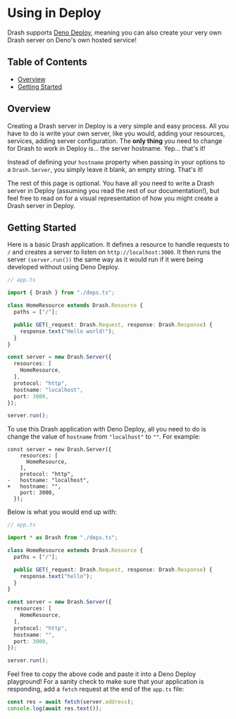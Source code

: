 # Using in Deploy

Drash supports [Deno Deploy](https://deno.com/deploy/), meaning you can also
create your very own Drash server on Deno's own hosted service!

## Table of Contents

- [Overview](#overview)
- [Getting Started](#getting-started)

## Overview

Creating a Drash server in Deploy is a very simple and easy process. All you
have to do is write your own server, like you would, adding your resources,
services, adding server configuration. The **only thing** you need to change for
Drash to work in Deploy is... the server hostname. Yep... that's it!

Instead of defining your `hostname` property when passing in your options to a
`Drash.Server`, you simply leave it blank, an empty string. That's it!

The rest of this page is optional. You have all you need to write a Drash server
in Deploy (assuming you read the rest of our documentation!), but feel free to
read on for a visual representation of how you might create a Drash server in
Deploy.

## Getting Started

Here is a basic Drash application. It defines a resource to handle requests to
`/` and creates a server to listen on `http://localhost:3000`. It then runs the
server `(server.run())` the same way as it would run if it were being developed
without using Deno Deploy.

```typescript
// app.ts

import { Drash } from "./deps.ts";

class HomeResource extends Drash.Resource {
  paths = ["/"];

  public GET(_request: Drash.Request, response: Drash.Response) {
    response.text("Hello world!");
  }
}

const server = new Drash.Server({
  resources: [
    HomeResource,
  ],
  protocol: "http",
  hostname: "localhost",
  port: 3000,
});

server.run();
```

To use this Drash application with Deno Deploy, all you need to do is change the
value of `hostname` from `"localhost"` to `""`. For example:

```diff-typescript
const server = new Drash.Server({
    resources: [
      HomeResource,
    ],
    protocol: "http",
-   hostname: "localhost",
+   hostname: "",
    port: 3000,
  });
```

Below is what you would end up with:

```typescript
// app.ts

import * as Drash from "./deps.ts";

class HomeResource extends Drash.Resource {
  paths = ["/"];

  public GET(_request: Drash.Request, response: Drash.Response) {
    response.text("hello");
  }
}

const server = new Drash.Server({
  resources: [
    HomeResource,
  ],
  protocol: "http",
  hostname: "",
  port: 3000,
});

server.run();
```

Feel free to copy the above code and paste it into a Deno Deploy playground! For
a sanity check to make sure that your application is responding, add a `fetch`
request at the end of the `app.ts` file:

```typescript
const res = await fetch(server.address);
console.log(await res.text());
```
